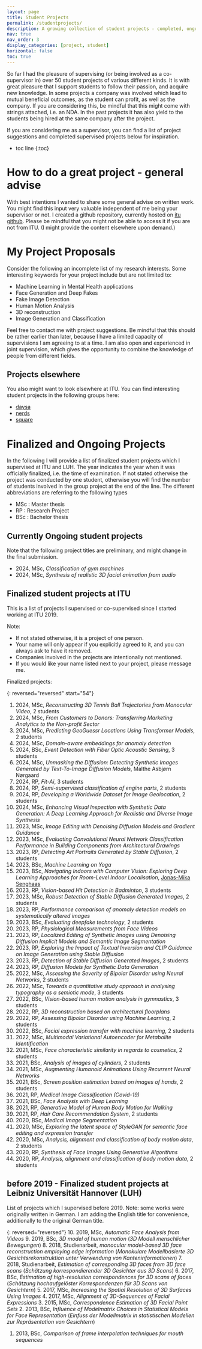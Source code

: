 ```yaml
---
layout: page
title: Student Projects
permalink: /studentprojects/
description: A growing collection of student projects - completed, ongoing, and suggestions.
nav: true
nav_order: 3
display_categories: [project, student]
horizontal: false
toc: true
---
```

<!-- pages/studentprojects.md -->
So far I had the pleasure of supervising (or being involved as a co-supervisor in) over 50 student projects of various different kinds. 
It is with great pleasure that I support students to follow their passion, and acquire new knowledge. 
In some projects a company was involved which lead to mutual beneficial outcomes, as the student can profit, as well as the company. If you are considering this, be mindful that this might come with strings attached, i.e. an NDA. In the past projects it has also yield to the students being hired at the same company after the project.

If you are considering me as a supervisor, you can find a list of project suggestions and completed supervised projects below for inspiration. 

* toc line
{:toc}


# How to do a great project - general advise
With best intentions I wanted to share some general advise on written work. 
You might find this input very valuable independent of me being your supervisor or not.
I created a github repository, currently hosted on [itu github](https://github.itu.dk/stgr/howto_student_project). Please be mindful that you might not be able to access it if you are not from ITU. 
(I might provide the content elsewhere upon demand.)


# My Project Proposals 
Consider the following an incomplete list of my research interests. 
Some interesting keywords for your project include but are not limited to:

- Machine Learning in Mental Health applications
- Face Generation and Deep Fakes
- Fake Image Detection
- Human Motion Analysis
- 3D reconstruction
- Image Generation and Classification

Feel free to contact me with project suggestions. Be mindful that this should be rather earlier than later, because I have a limited capacity of supervisions I am agreeing to at a time. 
I am also open and experienced in joint supervision, which gives the opportunity to combine the knowledge of people from different fields. 

## Projects elsewhere 
You also might want to look elsewhere at ITU. You can find interesting student projects in the following groups here:
- [daysa](https://dasya.itu.dk/for-students/proposals/)
- [nerds](https://nerds.itu.dk/students/)
- [square](https://square.itu.dk/student-projects/)

# Finalized and Ongoing Projects

In the following I will provide a list of finalized student projects which I supervised at ITU and LUH. 
The year indicates the year when it was officially finalized, i.e. the time of examination. If not stated otherwise the project was conducted by one student, otherwise you will find the number of students involved in the group project at the end of the line. 
The different abbreviations are referring to the following types
- MSc : Master thesis
- RP : Research Project
- BSc : Bachelor thesis


## Currently Ongoing student projects
Note that the following project titles are preliminary, and might change in the final submission. 
- 2024, MSc, *Classification of gym machines*
- 2024, MSc, *Synthesis of realistic 3D facial animation from audio*

## Finalized student projects at ITU
This is a list of projects I supervised or co-supervised since I started working at ITU 2019. 

Note: 
- If not stated otherwise, it is a project of one person. 
- Your name will only appear if you explicitly agreed to it, and you can always ask to have it removed.
- Companies involved in the projects are intentionally not mentioned. 
- If you would like your name listed next to your project, please message me.  

Finalized projects:

{: reversed="reversed" start="54"}
1.  2024, MSc, *Reconstructing 3D Tennis Ball Trajectories from Monocular Video*, 2 students
2.  2024, MSc, *From Customers to Donors: Transferring Marketing Analytics to the Non-profit Sector*
3.  2024, MSc, *Predicting GeoGuessr Locations Using Transformer Models*, 2 students
4.  2024, MSc, *Domain-aware embeddings for anomaly detection*
5.  2024, BSc, *Event Detection with Fiber Optic Acoustic Sensing*, 3 students
6.  2024, MSc, *Unmasking the Diffusion: Detecting Synthetic Images Generated by Text-To-Image Diffusion Models*, Malthe Asbjørn Nørgaard
7.  2024, RP, *Fit-Ai*, 3 students
8.  2024, RP, *Semi-supervised classification of engine parts*, 2 students
9.  2024, RP, *Developing a Worldwide Dataset for Image Geolocation*, 2 students
10. 2024, MSc, *Enhancing Visual Inspection with Synthetic Data Generation: A Deep Learning Approach for Realistic and Diverse Image Synthesis*
11. 2023, MSc, *Image Editing with Denoising Diffusion Models and Gradient Guidance*
12. 2023, MSc, *Evaluating Convolutional Neural Network Classification Performance in Building Components from Architectural Drawings*
13. 2023, RP, *Detecting Art Portraits Generated by Stable Diffusion*, 2 students
14. 2023, BSc, *Machine Learning on Yoga*
15. 2023, BSc, *Navigating Indoors with Computer Vision: Exploring Deep Learning Approaches for Room-Level Indoor Localisation*, [Jonas-Mika Senghaas](https://mikasenghaas.de)
16. 2023, RP, *Vision-based Hit Detection in Badminton*, 3 students
17. 2023, MSc, *Robust Detection of Stable Diffusion Generated Images*, 2 students
18. 2023, RP, *Performance comparison of anomaly detection models on systematically altered images* 
19. 2023, BSc, *Evaluating deepfake technology*, 2 students
20. 2023, RP, *Physiological Measurements from Face Videos*
21. 2023, RP, *Localized Editing of Synthetic Images using Denoising Diffusion Implicit Models and Semantic Image Segmentation*
22. 2023, RP, *Exploring the Impact of Textual Inversion and CLIP Guidance on Image Generation using Stable Diffusion*
23. 2023, RP, *Detection of Stable Diffusion Generated Images*, 2 students
24. 2023, RP, *Diffusion Models for Synthetic Data Generation*
25. 2022, MSc, *Assessing the Severity of Bipolar Disorder using Neural Networks*, 2 students
26. 2022, MSc, *Towards a quantitative study approach in analysing typography as a semiotic mode*, 3 students
27. 2022, BSc, *Vision-based human motion analysis in gymnastics*, 3 students
28. 2022, RP, *3D reconstruction based on architectural floorplans* 
29. 2022, RP, *Assessing Bipolar Disorder using Machine Learning*, 2 students
30. 2022, BSc, *Facial expression transfer with machine learning*, 2 students
31. 2022, MSc, *Multimodal Variational Autoencoder for Metabolite Identification*
32. 2021, MSc, *Face characteristic similarity in regards to cosmetics*, 2 students
33. 2021, BSc, *Analysis of images of cylinders*, 2 students
34. 2021, MSc, *Augmenting Humanoid Animations Using Recurrent Neural Networks*  <!-- was published and won best student paper prize -->
35. 2021, BSc, *Screen position estimation based on images of hands*, 2 students
36. 2021, RP, *Medical Image Classification (Covid-19)*
37. 2021, BSc, *Face Analysis with Deep Learning*
38. 2021, RP, *Generative Model of Human Body Motion for Walking* 
39. 2021, RP, *Hair Care Recommendation System*, 2 students
40. 2020, BSc, *Medical Image Segmentation*
41. 2020, MSc, *Exploring the latent space of StyleGAN for semantic face editing and expression transfer*
42. 2020, MSc, *Analysis, alignment and classification of body motion data*, 2 students 
43. 2020, RP, *Synthesis of Face Images Using Generative Algorithms*
44. 2020, RP, *Analysis, alignment and classification of body motion data*, 2 students


##  before 2019 - Finalized student projects at Leibniz Universität Hannover (LUH)
List of projects which I supervised before 2019.
Note: some works were originally written in German. I am adding the English title for convenience, additionally to the original German title. 

{: reversed="reversed"}
10. 2019, MSc, *Automatic Face Analysis from Videos*
9. 2019, BSc, *3D model of human motion* (*3D Modell menschlicher Bewegungen*)
8. 2018, Studienarbeit, *monocular model-based 3D face reconstruction employing edge information* (*Monokulare Modellbasierte 3D Gesichtsrekonstruktion unter Verwendung von Kanteninformationen*)
7. 2018, Studienarbeit, *Estimation of corresponding 3D faces from 3D face scans* (*Schätzung korrespondierender 3D Gesichter aus 3D Scans*)
6. 2017, BSc, *Estimation of high-resolution correspondences for 3D scans of faces* (*Schätzung hochaufgelöster Korrespondenzen für 3D Scans von Gesichtern*)
5. 2017, MSc, *Increasing the Spatial Resolution of 3D Surfaces Using Images*
4. 2017, MSc, *Alignment of 3D-Sequences of Facial Expressions*
3. 2015, MSc, *Correspondence Estimation of 3D Facial Point Sets*
2. 2013, BSc, *Influence of Modelmatrix Choices in Statistical Models for Face Representation* (*Einfuss der Modellmatrix in statistischen Modellen zur Repräsentation von Gesichtern*)
1. 2013, BSc, *Comparison of frame interpolation techniques for mouth sequences*

